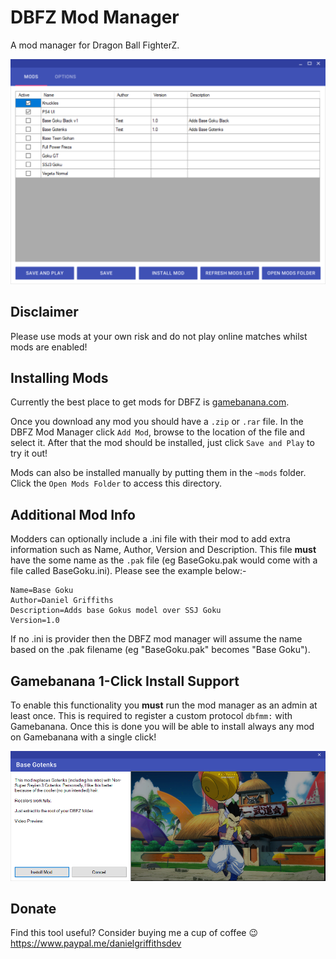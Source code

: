 # DBFZ Mod Manager

A mod manager for Dragon Ball FighterZ.

<img src="mod-manager.png" width="600px" />

## Disclaimer

Please use mods at your own risk and do not play online matches whilst mods are enabled!

## Installing Mods

Currently the best place to get mods for DBFZ is [gamebanana.com](https://gamebanana.com/skins/games/6246).

Once you download any mod you should have a `.zip` or `.rar` file. In the DBFZ Mod Manager click `Add Mod`, browse to the location of the file and select it. 
After that the mod should be installed, just click `Save and Play` to try it out!

Mods can also be installed manually by putting them in the `~mods` folder. Click the `Open Mods Folder` to access this directory.

## Additional Mod Info

Modders can optionally include a .ini file with their mod to add extra information such as Name, Author, Version and Description. This file **must**
have the some name as the `.pak` file (eg BaseGoku.pak would come with a file called BaseGoku.ini). Please see the example below:-

```
Name=Base Goku 
Author=Daniel Griffiths
Description=Adds base Gokus model over SSJ Goku
Version=1.0
```

If no .ini is provider then the DBFZ mod manager will assume the name based on the .pak filename (eg "BaseGoku.pak" becomes "Base Goku"). 

## Gamebanana 1-Click Install Support 

To enable this functionality you **must** run the mod manager as an admin at least once. This is required to register a custom protocol `dbfmm:` with Gamebanana. Once this is done you will be able to install always any mod on Gamebanana with a single click!

<img src="1-click-install.png" width="600px" />

## Donate

Find this tool useful? Consider buying me a cup of coffee 😉
https://www.paypal.me/danielgriffithsdev
